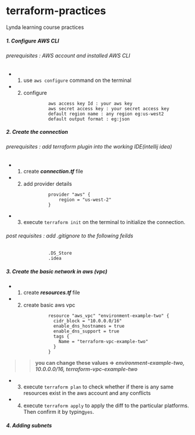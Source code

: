 # terraform-practices
Lynda learning course practices

##### 1. Configure AWS CLI
###### prerequisites : AWS account and installed AWS CLI
- 1. use `aws configure` command on the terminal
- 2. configure 
```
                aws access key Id : your aws key
                aws secret access key : your secret access key
                default region name : any region eg:us-west2
                default output format : eg:json
```

##### 2. Create the connection
###### prerequisites : add terraform plugin into the working IDE(intellij idea)

- 1. create **_connection.tf_** file
- 2. add provider details
```
                provider "aws" {
                    region = "us-west-2"
                }
```
- 3. execute `terraform init` on the terminal to initialize the connection.

###### post requisites : add .gitignore to the following feilds
```
                .DS_Store
                .idea 
``` 


##### 3. Create the basic network in aws (vpc)

- 1. create **_resources.tf_** file
- 2. create basic aws vpc
```
                resource "aws_vpc" "environment-example-two" {
                  cidr_block = "10.0.0.0/16"
                  enable_dns_hostnames = true
                  enable_dns_support = true
                  tags {
                    Name = "terraform-vpc-example-two"
                  }
                }
```
>>**you can change these values => _environment-example-two, 10.0.0.0/16, terraform-vpc-example-two_** 

- 3. execute `terraform plan` to check whether if there is any same resources exist in the aws account and any conflicts
 
- 4. execute `terraform apply` to apply the diff to the particular platforms. Then confirm it by typing`yes`.


##### 4. Adding subnets